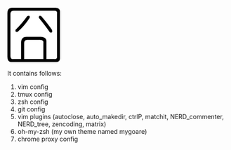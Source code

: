 ![jiong](http://github.com/mygoare/.vim/raw/master/jiong.png)

It contains follows:

1. vim config
2. tmux config
3. zsh config
4. git config
5. vim plugins (autoclose, auto_makedir, ctrlP, matchit, NERD_commenter, NERD_tree, zencoding, matrix)
6. oh-my-zsh (my own theme named mygoare)
7. chrome proxy config
